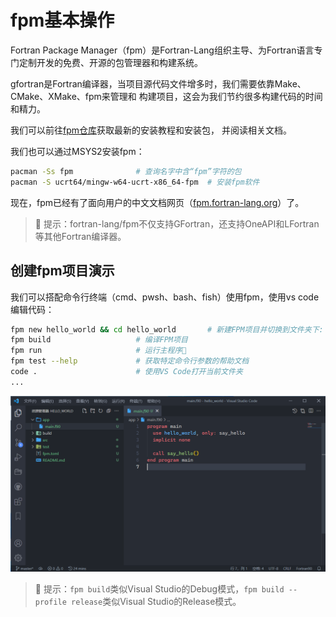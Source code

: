 # fpm基本操作

Fortran Package Manager（fpm）是Fortran-Lang组织主导、为Fortran语言专门定制开发的免费、开源的包管理器和构建系统。

gfortran是Fortran编译器，当项目源代码文件增多时，我们需要依靠Make、CMake、XMake、fpm来管理和
构建项目，这会为我们节约很多构建代码的时间和精力。

我们可以前往[fpm仓库](https://github.com/fortran-lang/fpm)获取最新的安装教程和安装包，
并阅读相关文档。

我们也可以通过MSYS2安装fpm：
```sh
pacman -Ss fpm              # 查询名字中含“fpm”字符的包
pacman -S ucrt64/mingw-w64-ucrt-x86_64-fpm  # 安装fpm软件
```

现在，fpm已经有了面向用户的中文文档网页（[fpm.fortran-lang.org](https://fpm.fortran-lang.org/zh_CN/index.html)）了。

> 🔰 提示：fortran-lang/fpm不仅支持GFortran，还支持OneAPI和LFortran等其他Fortran编译器。

## 创建fpm项目演示

我们可以搭配命令行终端（cmd、pwsh、bash、fish）使用fpm，使用vs code编辑代码：
```sh
fpm new hello_world && cd hello_world       # 新建FPM项目并切换到文件夹下: hello_world
fpm build                   # 编译FPM项目
fpm run                     # 运行主程序🚀
fpm test --help             # 获取特定命令行参数的帮助文档
code .                      # 使用VS Code打开当前文件夹
...
```

![hello_world](../media/hello_world-in-code.png)

> 🔰 提示：`fpm build`类似Visual Studio的Debug模式，`fpm build --profile release`类似Visual Studio的Release模式。